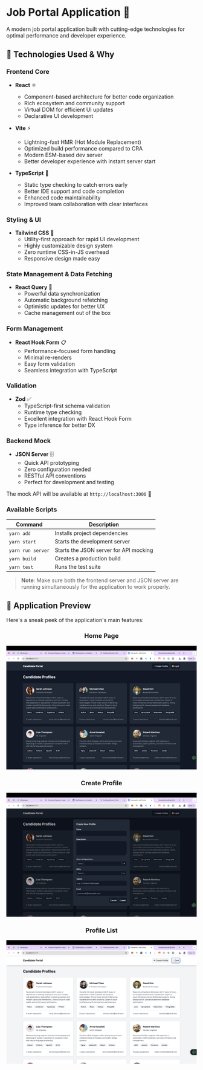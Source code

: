 # Job Portal Application 🎯

A modern job portal application built with cutting-edge technologies for optimal performance and developer experience.

## 🚀 Technologies Used & Why

### Frontend Core

- **React** ⚛️

  - Component-based architecture for better code organization
  - Rich ecosystem and community support
  - Virtual DOM for efficient UI updates
  - Declarative UI development

- **Vite** ⚡

  - Lightning-fast HMR (Hot Module Replacement)
  - Optimized build performance compared to CRA
  - Modern ESM-based dev server
  - Better developer experience with instant server start

- **TypeScript** 📝
  - Static type checking to catch errors early
  - Better IDE support and code completion
  - Enhanced code maintainability
  - Improved team collaboration with clear interfaces

### Styling & UI

- **Tailwind CSS** 🎨
  - Utility-first approach for rapid UI development
  - Highly customizable design system
  - Zero runtime CSS-in-JS overhead
  - Responsive design made easy

### State Management & Data Fetching

- **React Query** 🔄
  - Powerful data synchronization
  - Automatic background refetching
  - Optimistic updates for better UX
  - Cache management out of the box

### Form Management

- **React Hook Form** 📋
  - Performance-focused form handling
  - Minimal re-renders
  - Easy form validation
  - Seamless integration with TypeScript

### Validation

- **Zod** ✅
  - TypeScript-first schema validation
  - Runtime type checking
  - Excellent integration with React Hook Form
  - Type inference for better DX

### Backend Mock

- **JSON Server** 🗄️
  - Quick API prototyping
  - Zero configuration needed
  - RESTful API conventions
  - Perfect for development and testing

The mock API will be available at `http://localhost:3000` 🔌

### Available Scripts

| Command           | Description                            |
| ----------------- | -------------------------------------- |
| `yarn add`        | Installs project dependencies          |
| `yarn start`      | Starts the development server          |
| `yarn run server` | Starts the JSON server for API mocking |
| `yarn build`      | Creates a production build             |
| `yarn test`       | Runs the test suite                    |

> **Note**: Make sure both the frontend server and JSON server are running simultaneously for the application to work properly.

## 📸 Application Preview

Here's a sneak peek of the application's main features:

<div align="center">

### Home Page

![Home Page](./src/assets/dark1.png)

### Create Profile

![Create Profile](./src/assets/dark2.png)

### Profile List

![Light Theme](./src/assets/light1.png)

</div>
